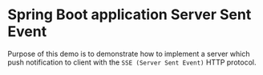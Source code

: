# Spring Boot application Server Sent Event

Purpose of this demo is to demonstrate how to implement a server which push notification to client with the `SSE (Server Sent Event)` HTTP protocol.